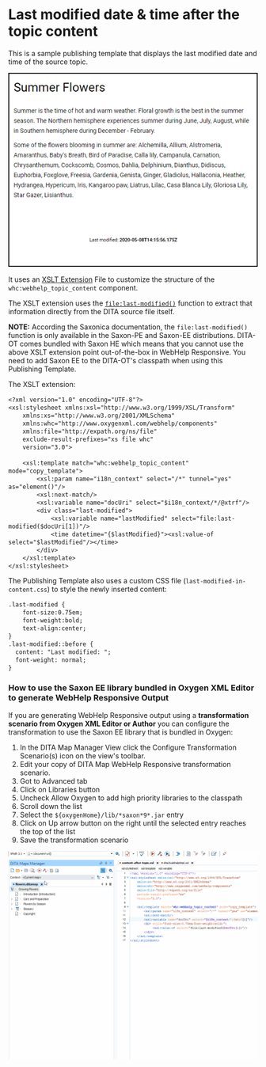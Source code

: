 # Last modified date & time after the topic content

This is a sample publishing template that displays the last modified date and time of the source topic.

![Output Sample](media/result.png)

It uses an 
[XSLT Extension](https://www.oxygenxml.com/doc/versions/22.1/ug-webhelp-responsive/topics/whr-responsive-override-xslt-dita-xslt-import.html) File to customize the structure of the `whc:webhelp_topic_content` component.

The XSLT extension uses the
[`file:last-modified()`](https://www.saxonica.com/html/documentation/functions/expath-file/last-modified.html) function to extract that information directly from the DITA source file itself. 

**NOTE:** According the Saxonica documentation, the `file:last-modified()` function is only available in the Saxon-PE and Saxon-EE distributions. DITA-OT comes bundled with Saxon HE which means that you cannot use the above XSLT extension point out-of-the-box in WebHelp Responsive. You need to add Saxon EE to the DITA-OT's classpath when using this Publishing Template.

The XSLT extension:
```
<?xml version="1.0" encoding="UTF-8"?>
<xsl:stylesheet xmlns:xsl="http://www.w3.org/1999/XSL/Transform"
    xmlns:xs="http://www.w3.org/2001/XMLSchema"
    xmlns:whc="http://www.oxygenxml.com/webhelp/components"
    xmlns:file="http://expath.org/ns/file"
    exclude-result-prefixes="xs file whc"
    version="3.0">
    
    <xsl:template match="whc:webhelp_topic_content" mode="copy_template">
        <xsl:param name="i18n_context" select="/*" tunnel="yes" as="element()"/>
        <xsl:next-match/>
        <xsl:variable name="docUri" select="$i18n_context/*/@xtrf"/>
        <div class="last-modified">
            <xsl:variable name="lastModified" select="file:last-modified($docUri[1])"/>
            <time datetime="{$lastModified}"><xsl:value-of select="$lastModified"/></time>
        </div>
    </xsl:template>
</xsl:stylesheet>
```

The Publishing Template also uses a custom CSS file (`last-modified-in-content.css`) to style the newly inserted content:
```
.last-modified {
    font-size:0.75em;
    font-weight:bold;
    text-align:center;
}
.last-modified::before {
  content: "Last modified: ";
  font-weight: normal;
}
```

### How to use the Saxon EE library bundled in Oxygen XML Editor to generate WebHelp Responsive Output
If you are generating WebHelp Responsive output using a **transformation scenario from Oxygen XML Editor or Author** you can configure the transformation to use the Saxon EE library that is bundled in Oxygen:
1. In the DITA Map Manager View click the Configure Transformation Scenario(s) icon on the view's toolbar.
1. Edit your copy of DITA Map WebHelp Responsive transformation scenario.
1. Got to Advanced tab
1. Click on Libraries button
1. Uncheck Allow Oxygen to add high priority libraries to the classpath
1. Scroll down the list
1. Select the `${oxygenHome}/lib/*saxon*9*.jar` entry
1. Click on Up arrow button on the right until the selected entry reaches the top of the list
1. Save the transformation scenario

![Use Oxygen's bundled Saxon EE](media/whr-use-oxygen-saxon.gif)




